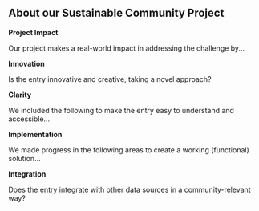 ## About our Sustainable Community Project

**Project Impact**

Our project makes a real-world impact in addressing the challenge by...

**Innovation**

Is the entry innovative and creative, taking a novel approach?

**Clarity**

We included the following to make the entry easy to understand and accessible...

<!--Does it present information clearly?-->

**Implementation**

We made progress in the following areas to create a working (functional) solution...


**Integration**

Does the entry integrate with other data sources in a community-relevant way?